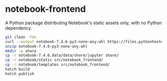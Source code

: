 # notebook-frontend

A Python package distributing Notebook's static assets only, with no Python dependency.

```bash
git clean -fdx
curl --output notebook-7.4.6-py3-none-any.whl https://files.pythonhosted.org/packages/dd/33/8cfe8678444c52173b4f490e2f72b8eca30d99ddc1e0dcc6e1aea63d48c4/notebook-7.4.6-py3-none-any.whl
unzip notebook-7.4.6-py3-none-any.whl
mkdir -p share
cp -r notebook-7.4.6.data/data/share/jupyter share/
cp -r notebook/static src/notebook_frontend/
cp -r notebook/templates src/notebook_frontend/
hatch build
hatch publish
```
